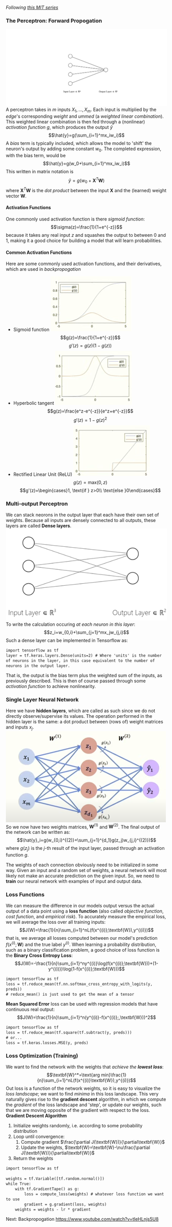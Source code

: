 *Following [this MIT series](https://www.youtube.com/watch?v=ErnWZxJovaM&list=PLtBw6njQRU-rwp5__7C0oIVt26ZgjG9NI)*
### The Perceptron: Forward Propogation
![nn.svg](../_resources/nn.svg)
A perceptron takes in $m$ inputs $X_1,...,X_m$. Each input is multiplied by the *edge*'s corresponding *weight* and *ummed* (a *weighted linear combination*). This weighted linear combination is then fed through a (nonlinear) *activation function* $g$, which produces the output $\hat{y}$ 
$$\hat{y}=g(\sum_{i=1}^mx_iw_i)$$
A *bias* term is typically included, which allows the model to 'shift' the neuron's output by adding some constant $w_0$. The completed expression, with the bias term, would be
$$\hat{y}=g(w_0+\sum_{i=1}^mx_iw_i)$$
This written in matrix notation is
$$\hat{y}=g(w_0+\textbf{X}^T\textbf{W})$$
where $\textbf{X}^T\textbf{W}$ is the *dot product* between the input $\textbf{X}$ and the (learned) weight vector $\textbf{W}$.
#### Activation Functions
One commonly used activation function is there *sigmoid function*:
$$\sigma(z)=\frac{1}{1+e^{-z}}$$
because it takes any real input $z$ and squashes the output to between $0$ and $1$, making it a good choice for building a model that will learn probabilities.

#### Common Activation Functions
Here are some commonly used activation functions, and their derivatives, which are used in *backpropogation*
* Sigmoid function
![2bbd6f9c93c14ba110e1afc8b63267cb.png](../_resources/2bbd6f9c93c14ba110e1afc8b63267cb.png)
$$g(z)=\frac{1}{1+e^{-z}}$$
$$g'(z)=g(z)(1-g(z))$$
* Hyperbolic tangent
![3e664b1666a4cd576cd286e84cefd0ee.png](../_resources/3e664b1666a4cd576cd286e84cefd0ee.png)
$$g(z)=\frac{e^z-e^{-z}}{e^z+e^{-z}}$$
$$g'(z)=1-g(z)^2$$
* Rectified Linear Unit (ReLU)
![329241ab8d47c3132f7b3ab3593dd27a.png](../_resources/329241ab8d47c3132f7b3ab3593dd27a.png)
$$g(z)=\text{max}(0,z)$$
$$g'(z)=\begin{cases}1, \text{if } z>0\\ \text{else }0\end{cases}$$ 

### Multi-output Perceptron
We can stack neorons in the output layer that each have their own set of weights. Because all inputs are densely connected to all outputs, these layers are called **Dense layers**.
![6b13b1b9d5031d3d7777edfae89ef3a8.png](../_resources/6b13b1b9d5031d3d7777edfae89ef3a8.png)
To write the calculation occuring *at each neuron in this layer*:
$$z_i=w_{0,i}+\sum_{j=1}^mx_jw_{j,i}$$
Such a dense layer can be implemented in Tensorflow as:
```
import tensorflow as tf
layer = tf.keras.layers.Dense(units=2) # Where 'units' is the number of neurons in the layer, in this case equivalent to the number of neurons in the output layer.
```
That is, the output is the bias term plus the weighted sum of the inputs, as previously described. This is then of course passed through some *activation function* to achieve nonlinearity.

### Single Layer Neural Network
Here we have **hidden layers**, which are called as such since we do not directly observe/supervise its values. The operation performed in the hidden layer is the same: a dot product between (rows of) weight matrices and inputs $x_j$.
![02342f43f408cb35b29808bfd19f608e.png](../_resources/02342f43f408cb35b29808bfd19f608e.png)
So we now have two weights matrices, $\textbf{W}^{(1)}$ and $\textbf{W}^{(2)}$. The final output of the network can be written as:
$$\hat{y}_i=g(w_{0,i}^{(2)}+\sum_{j=1}^{d_1}g(z_j)w_{j,i}^{(2)})$$
where $g(z_j)$ is the $j$-th result of the input layer, passed through an activation function $g$.

The weights of each connection obviously need to be initialized in some way. Given an input and a random set of weights, a neural network will most likely not make an accurate prediction on the given input. So, we need to **train** our neural network with examples of input and output data.
### Loss Functions
We can measure the difference in our models output versus the actual output of a data point using a **loss function** (also called *objective function*, *cost function*, and *empirical risk*).
To accurately measure the empirical loss, we will average the loss over all training inputs:
$$J(W)=\frac{1}{n}\sum_{i=1}^nL(f(x^{(i)};\textbf{W}),y^{(i)})$$
that is, we average all losses computed between our model's prediction $f(x^{(i)};\textbf{W})$ and the true label $y^{(i)}$.
When learning a probability distribution, such as a binary classification problem, a good choice of loss function is the **Binary Cross Entropy Loss**:
$$J(W)=-\frac{1}{n}\sum_{i=1}^ny^{(i)}\log(f(x^{(i)};\textbf{W}))+(1-y^{(i)})\log(1-f(x^{(i)};\textbf{W}))$$
```
import tensorflow as tf
loss = tf.reduce_mean(tf.nn.softmax_cross_entropy_with_logits(y, preds))
# reduce_mean() is just used to get the mean of a tensor
```

**Mean Squared Error** loss can be used with regression models that have continuous real output:
$$J(W)=\frac{1}{n}\sum_{i=1}^n(y^{(i)}-f(x^{(i)};,\textbf{W}))^2$$
```
import tensorflow as tf
loss = tf.reduce_mean(tf.square(tf.subtract(y, preds)))
# or...
loss = tf.keras.losses.MSE(y, preds)
```

### Loss Optimization (Training)
We want to find the network with the weights that *achieve the **lowest loss***:
$$\textbf{W}^*=\text{arg min}\frac{1}{n}\sum_{i=1}^nL(f(x^{(i)}\textbf{W}),y^{(i)})$$
Out loss is a function of the network weights, so it is easy to visualize the *loss landscape*; we want to find *minima* in this loss landscape. 
This very naturally gives rise to the **gradient descent** algorithm, in which we compute the *gradient* of the loss landscape and 'step', or update our weights, such that we are moving opposite of the gradient with respect to the loss. 
**Gradient Descent Algorithm**
1. Initialize weights randomly, i.e. according to some probability distribution
2. Loop until convergence:
	1. Compute gradient $\frac{\partial J(\textbf{W})}{\partial\textbf{W}}$
	2. Update the weights, $\textbf{W}=\textbf{W}-\nu\frac{\partial J(\textbf{W})}{\partial\textbf{W}}$
3. Return the weights
```
import tensorflow as tf

weights = tf.Variable([tf.random.normal()])
while True:
	with tf.GradientTape() as g:
		loss = compute_loss(weights) # whatever loss function we want to use
		gradient = g.gradient(loss, weights)
	weights = weights - lr * gradient
```

Next: Backpropogation https://www.youtube.com/watch?v=tIeHLnjs5U8